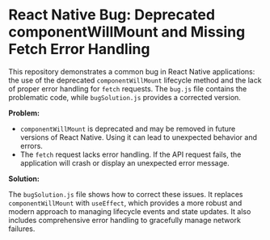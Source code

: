 # React Native Bug: Deprecated componentWillMount and Missing Fetch Error Handling

This repository demonstrates a common bug in React Native applications: the use of the deprecated `componentWillMount` lifecycle method and the lack of proper error handling for `fetch` requests.  The `bug.js` file contains the problematic code, while `bugSolution.js` provides a corrected version.

**Problem:**

* `componentWillMount` is deprecated and may be removed in future versions of React Native.  Using it can lead to unexpected behavior and errors.
* The `fetch` request lacks error handling. If the API request fails, the application will crash or display an unexpected error message.

**Solution:**

The `bugSolution.js` file shows how to correct these issues.  It replaces `componentWillMount` with `useEffect`, which provides a more robust and modern approach to managing lifecycle events and state updates. It also includes comprehensive error handling to gracefully manage network failures.
